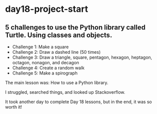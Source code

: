 # day18-project-start
## 5 challenges to use the Python library called Turtle. Using classes and objects.
- Challenge 1: Make a square
- Challenge 2: Draw a dashed line (50 times)
- Challenge 3: Draw a triangle, square, pentagon, hexagon, heptagon, octagon, nonagon, and decagon
- Challenge 4: Create a random walk
- Challenge 5: Make a spirograph

The main lesson was: How to use a Python library. 

I struggled, searched things, and looked up Stackoverflow. 

It took another day to complete Day 18 lessons, but in the end, it was so worth it!
